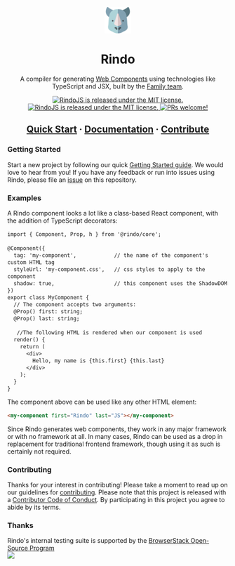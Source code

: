 <p align="center">
  <a href="#">
    <img alt="rindo-logo" src="./rindo-logo.png" width="60">
  </a>
</p>

<h1 align="center">
  Rindo
</h1>

<p align="center">
  A compiler for generating <a href="https://www.webcomponents.org/introduction" target="_blank" rel="noopener noref">Web Components</a> using technologies like TypeScript and JSX, built by the <a href="https://family-js.web.app/">Family team</a>.
</p>

<p align="center">
  <a href="https://www.npmjs.com/package/@rindo/core">
    <img src="https://img.shields.io/npm/v/@rindo/core.svg" alt="RindoJS is released under the MIT license." /></a>
  <a href="https://github.com/familyjs/rindo/blob/main/LICENSE.md">
    <img src="https://img.shields.io/badge/license-MIT-yellow.svg" alt="RindoJS is released under the MIT license." />
  </a>
  <a href="https://github.com/familyjs/rindo/blob/main/.github/CONTRIBUTING.md">
    <img src="https://img.shields.io/badge/PRs-welcome-brightgreen.svg" alt="PRs welcome!" />
  </a>
</p>

<h2 align="center">
  <a href="https://rindojs.web.app/docs/getting-started#starting-a-new-project">Quick Start</a>
  <span> · </span>
  <a href="https://rindojs.web.app/docs/introduction">Documentation</a>
  <span> · </span>
  <a href="https://github.com/familyjs/rindo/blob/main/.github/CONTRIBUTING.md">Contribute</a>
</h2>

### Getting Started

Start a new project by following our quick [Getting Started guide](https://rindojs.web.app/docs/getting-started).
We would love to hear from you!
If you have any feedback or run into issues using Rindo, please file an [issue](https://github.com/familyjs/rindo/issues/new) on this repository.

### Examples
A Rindo component looks a lot like a class-based React component, with the addition of TypeScript decorators:
```tsx
import { Component, Prop, h } from '@rindo/core';

@Component({
  tag: 'my-component',            // the name of the component's custom HTML tag
  styleUrl: 'my-component.css',   // css styles to apply to the component
  shadow: true,                   // this component uses the ShadowDOM
})
export class MyComponent {
  // The component accepts two arguments:
  @Prop() first: string;
  @Prop() last: string;

   //The following HTML is rendered when our component is used
  render() {
    return (
      <div>
        Hello, my name is {this.first} {this.last}
      </div>
    );
  }
}
```

The component above can be used like any other HTML element:

```html
<my-component first="Rindo" last="JS"></my-component>
```

Since Rindo generates web components, they work in any major framework or with no framework at all.
In many cases, Rindo can be used as a drop in replacement for traditional frontend framework, though using it as such is certainly not required.

### Contributing

Thanks for your interest in contributing!
Please take a moment to read up on our guidelines for [contributing](https://github.com/familyjs/rindo/blob/main/.github/CONTRIBUTING.md).
Please note that this project is released with a [Contributor Code of Conduct](https://github.com/familyjs/rindo/blob/main/CODE_OF_CONDUCT.md). By participating in this project you agree to abide by its terms.

### Thanks
Rindo's internal testing suite is supported by the [BrowserStack Open-Source Program](https://www.browserstack.com/open-source)
<br>
<a href="https://www.browserstack.com/" target="_blank" rel="noopener noref"><img width="200" src="https://www.browserstack.com/images/layout/browserstack-logo-600x315.png"></a>
